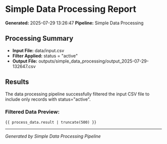 # Simple Data Processing Report

**Generated:** 2025-07-29 13:26:47
**Pipeline:** Simple Data Processing

## Processing Summary

- **Input File:** data/input.csv
- **Filter Applied:** status = "active"
- **Output File:** outputs/simple_data_processing/output_2025-07-29-132647.csv

## Results

The data processing pipeline successfully filtered the input CSV file to include only records with status="active".

### Filtered Data Preview:
```csv
{{ process_data.result | truncate(500) }}
```

---
*Generated by Simple Data Processing Pipeline*
